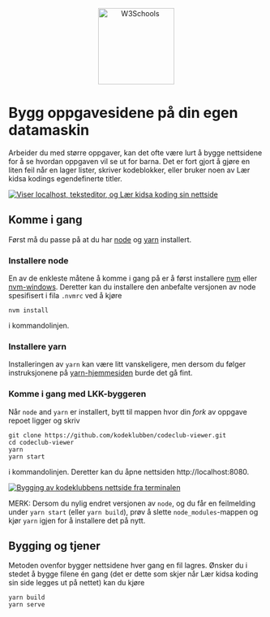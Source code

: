 
<p align="center">
<img border="0" alt="W3Schools" src="https://github.com/kodeklubben/oppgaver-wiki/blob/master/images/kodeklubb-byggeren/node-yarn-logo.png" height="150t">
</p>


# Bygg oppgavesidene på din egen datamaskin

Arbeider du med større oppgaver, kan det ofte være lurt å bygge nettsidene for å
se hvordan oppgaven vil se ut for barna. Det er fort gjort å gjøre en liten feil
når en lager lister, skriver kodeblokker, eller bruker noen av Lær kidsa kodings
egendefinerte titler.

[![Viser localhost, teksteditor, og Lær kidsa koding sin nettside](https://github.com/Oisov/oppgave/wiki/images/kodeklubb-byggeren/localhost.png "Viser localhost, teksteditor, og Lær kidsa koding sin nettside")](https://github.com/Oisov/oppgave/wiki/Bygge-oppgavesidene-lokalt/_edit)

## Komme i gang

Først må du passe på at du har [node](https://nodejs.org/en/) og
[yarn](https://yarnpkg.com/en/) installert.

### Installere node

En av de enkleste måtene å komme i gang på er å først installere
[nvm](https://github.com/creationix/nvm#installation) eller
[nvm-windows](https://github.com/coreybutler/nvm-windows). Deretter kan du
installere den anbefalte versjonen av node spesifisert i fila `.nvmrc` ved å
kjøre

    nvm install

i kommandolinjen.

### Installere yarn

Installeringen av `yarn` kan være litt vanskeligere, men dersom du følger
instruksjonene på [yarn-hjemmesiden](https://yarnpkg.com/lang/en/docs/install/)
burde det gå fint.

### Komme i gang med LKK-byggeren

Når `node` and `yarn` er installert, bytt til mappen hvor din _fork_ av oppgave
repoet ligger og skriv

```
git clone https://github.com/kodeklubben/codeclub-viewer.git
cd codeclub-viewer
yarn
yarn start
```

i kommandolinjen. Deretter kan du åpne nettsiden http://localhost:8080.

[![Bygging av kodeklubbens nettside fra terminalen](https://github.com/Oisov/oppgave/wiki/images/kodeklubb-byggeren/yarn-start.png "Bygging av kodeklubbens nettside fra terminalen")](https://github.com/Oisov/oppgave/wiki/images/kodeklubb-byggeren/yarn-start.png)

MERK: Dersom du nylig endret versjonen av `node`, og du får en feilmelding under
`yarn start` (eller `yarn build`), prøv å slette `node_modules`-mappen og kjør
`yarn` igjen for å installere det på nytt.


## Bygging og tjener

Metoden ovenfor bygger nettsidene hver gang en fil lagres. Ønsker du i stedet å
bygge filene én gang (det er dette som skjer når Lær kidsa koding sin side
legges ut på nettet) kan du kjøre

```
yarn build
yarn serve
```
